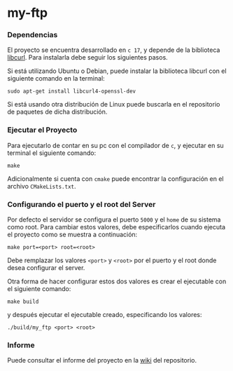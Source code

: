 # my-ftp

### Dependencias

El proyecto se encuentra desarrollado en `c 17`, y depende de la biblioteca
<a href="https://curl.se/libcurl/">libcurl</a>.
Para instalarla debe seguir los siguientes pasos.

Si está utilizando Ubuntu o Debian, puede instalar la biblioteca libcurl con el siguiente comando en la terminal:

```
sudo apt-get install libcurl4-openssl-dev
```

Si está usando otra distribución de Linux puede buscarla en el repositorio de paquetes de dicha distribución.

### Ejecutar el Proyecto

Para ejecutarlo de contar en su pc con el compilador de `c`, y ejecutar en su
terminal el siguiente comando:

```
make
```

Adicionalmente si cuenta con `cmake` puede encontrar la configuración en el archivo
`CMakeLists.txt`.


### Configurando el puerto y el root del Server

Por defecto el servidor se configura el puerto `5000` y el `home` de su sistema
como root. Para cambiar estos valores, debe especificarlos cuando ejecuta el
proyecto como se muestra a continuación:

```
make port=<port> root=<root>
```

Debe remplazar los valores `<port>` y `<root>` por el puerto y el root donde
desea configurar el server.

Otra forma de hacer configurar estos dos valores es crear el ejecutable con el
siguiente comando:

```
make build
```

y después ejecutar el ejecutable creado, especificando los valores:

```
./build/my_ftp <port> <root>
```

### Informe 

Puede consultar el informe del proyecto en la <a href="https://github.com/raudel25/my-ftp/wiki">wiki</a> del repositorio.